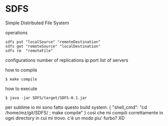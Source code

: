SDFS
====

Simple Distributed File System



operations

	sdfs put "localSource" "remoteDestination"
	sdfs get "remoteSource" "localDestination"
	sdfs rm  "remoteFile"




configurations
	number of replications
	ip:port list of servers
	



how to compile
	
	$ make compile

how to execute

	$ java -jar SDFS/target/SDFS-0.1.jar



per sublime io mi sono fatto questo build system:
	{
		"shell_cmd": "cd /home/mz/git/SDFS/ ; make compile"
	}
così che mi compili correttamente in ogni directory in cui mi trovo. c'è un modo piu' furbo? XD